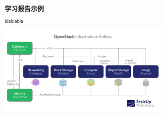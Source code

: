 ## 学习报告示例

blablabla

![](https://github.com/2019cloudcomputingpractices/CloudComputingCourse/blob/14331146-%E7%A4%BA%E4%BE%8B/task1/images/structure.png?raw=true)

